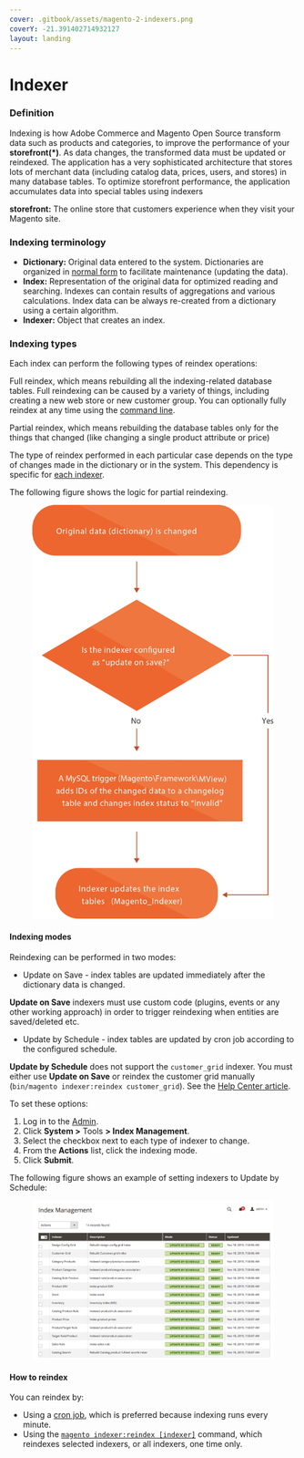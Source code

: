 ```yaml
---
cover: .gitbook/assets/magento-2-indexers.png
coverY: -21.391402714932127
layout: landing
---
```


# Indexer

### Definition

Indexing is how Adobe Commerce and Magento Open Source transform data such as products and categories, to improve the performance of your **storefront(\*)**. As data changes, the transformed data must be updated or reindexed. The application has a very sophisticated architecture that stores lots of merchant data (including catalog data, prices, users, and stores) in many database tables. To optimize storefront performance, the application accumulates data into special tables using indexers

**storefront:** The online store that customers experience when they visit your Magento site.

### Indexing terminology <a href="#indexing-terminology" id="indexing-terminology"></a>

* **Dictionary:** Original data entered to the system. Dictionaries are organized in [normal form](http://en.wikipedia.org/wiki/Database\_normalization) to facilitate maintenance (updating the data).
* **Index:** Representation of the original data for optimized reading and searching. Indexes can contain results of aggregations and various calculations. Index data can be always re-created from a dictionary using a certain algorithm.
* **Indexer:** Object that creates an index.

### Indexing types

Each index can perform the following types of reindex operations:

Full reindex, which means rebuilding all the indexing-related database tables. Full reindexing can be caused by a variety of things, including creating a new web store or new customer group. You can optionally fully reindex at any time using the [command line](manage-the-indexers.md).

Partial reindex, which means rebuilding the database tables only for the things that changed (like changing a single product attribute or price)

The type of reindex performed in each particular case depends on the type of changes made in the dictionary or in the system. This dependency is specific for [each indexer](https://developer.adobe.com/commerce/php/development/components/indexing/#indexers).

The following figure shows the logic for partial reindexing.

<figure><img src=".gitbook/assets/image.png" alt=""><figcaption></figcaption></figure>

#### Indexing modes <a href="#indexing-modes" id="indexing-modes"></a>

Reindexing can be performed in two modes:

* Update on Save - index tables are updated immediately after the dictionary data is changed.

**Update on Save** indexers must use custom code (plugins, events or any other working approach) in order to trigger reindexing when entities are saved/deleted etc.

* Update by Schedule - index tables are updated by cron job according to the configured schedule.

**Update by Schedule** does not support the `customer_grid` indexer. You must either use **Update on Save** or reindex the customer grid manually (`bin/magento indexer:reindex customer_grid`). See the [Help Center article](https://support.magento.com/hc/en-us/articles/360025481892-New-customer-records-are-not-displayed-in-the-Customers-grid-after-importing-them-from-CSV).

To set these options:

1. Log in to the [Admin](https://glossary.magento.com/magento-admin).
2. Click **System >** Tools **> Index Management**.
3. Select the checkbox next to each type of indexer to change.
4. From the **Actions** list, click the indexing mode.
5. Click **Submit**.

The following figure shows an example of setting indexers to Update by Schedule:

<figure><img src=".gitbook/assets/image (1).png" alt=""><figcaption></figcaption></figure>

#### How to reindex <a href="#how-to-reindex" id="how-to-reindex"></a>

You can reindex by:

* Using a [cron job](https://experienceleague.adobe.com/docs/commerce-operations/configuration-guide/cli/configure-cron-jobs.html), which is preferred because indexing runs every minute.
* Using the [`magento indexer:reindex [indexer]`](https://experienceleague.adobe.com/docs/commerce-operations/configuration-guide/cli/manage-indexers.html#config-cli-subcommands-index-reindex) command, which reindexes selected indexers, or all indexers, one time only.



